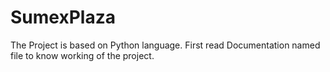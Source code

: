 # SumexPlaza
The Project is based on Python language. First read Documentation named file to know working of the project.
